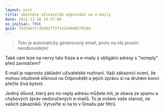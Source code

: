 ```yaml
---
layout: post
title: Umožněte uživatelům odpovídat na e-maily
date: 2012-11-26 14:57:00
no_initial: TRUE
guid: f033ab37c30201f73f142449d037028d
---
```


> Toto je automaticky generovaný email, proto na něj prosím neodpovídejte!

Také vám leze na nervy tato fráze a e-maily z obligátní adresy s "noreply" před zavináčem?

E-mail je naprosto základní uživatelské rozhraní. Vaši zákazníci ocení, že mohou intuitivně kliknout na Odpovědět a jejich zprávu si na druhém konci přečte živá bytost.

Jediný důvod, který pro no-reply adresu můžete mít, je obava ze spamu a chybových zpráv nedoručených e-mailů. To je ovšem vaše starost, ne vašich zákazníků. Vytvořte si na to v Gmailu pár filtrů.
